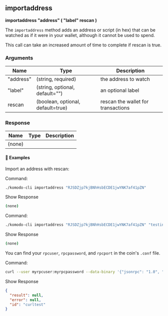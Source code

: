 ## importaddress

**importaddress "address" ( "label" rescan )**

The `importaddress` method adds an address or script (in hex) that can be watched as if it were in your wallet, although it cannot be used to spend.

This call can take an increased amount of time to complete if rescan is true.

### Arguments

| Name      | Type                              | Description                        |
| --------- | --------------------------------- | ---------------------------------- |
| "address" | (string, required)                | the address to watch               |
| "label"   | (string, optional, default="")    | an optional label                  |
| rescan    | (boolean, optional, default=true) | rescan the wallet for transactions |

### Response

| Name   | Type | Description |
| ------ | ---- | ----------- |
| (none) |      |             |

#### 📌 Examples

Import an address with rescan:

Command:

```bash
./komodo-cli importaddress "RJSDZjp7kjBNhHsbECDE1jwYNK7af41pZN"
```

Show Response

```bash
(none)
```

Command:

```bash
./komodo-cli importaddress "RJSDZjp7kjBNhHsbECDE1jwYNK7af41pZN" "testing" false
```

Show Response

```bash
(none)
```

You can find your `rpcuser`, `rpcpassword`, and `rpcport` in the coin's `.conf` file.

Command:

```bash
curl --user myrpcuser:myrpcpassword --data-binary '{"jsonrpc": "1.0", "id":"curltest", "method": "importaddress", "params": ["R9z796AehK5b6NCPeVkGUHSpJnawerf8oP", "testing", false] }' -H 'content-type: text/plain;' http://127.0.0.1:myrpcport/
```

Show Response

```json
{
  "result": null,
  "error": null,
  "id": "curltest"
}
```